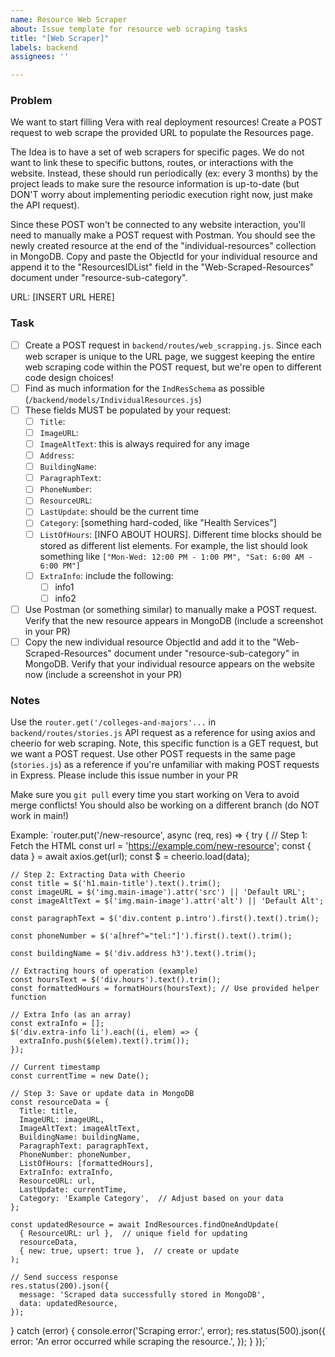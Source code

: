 ```yaml
---
name: Resource Web Scraper
about: Issue template for resource web scraping tasks
title: "[Web Scraper]"
labels: backend
assignees: ''

---
```


### Problem

We want to start filling Vera with real deployment resources! Create a POST request to web scrape the provided URL to populate the Resources page.

The Idea is to have a set of web scrapers for specific pages. We do not want to link these to specific buttons, routes, or interactions with the website. Instead, these should run periodically (ex: every 3 months) by the project leads to make sure the resource information is up-to-date (but DON'T worry about implementing periodic execution right now, just make the API request).

Since these POST won't be connected to any website interaction, you'll need to manually make a POST request with Postman. You should see the newly created resource at the end of the "individual-resources" collection in MongoDB. Copy and paste the ObjectId for your individual resource and append it to the "ResourcesIDList" field in the "Web-Scraped-Resources" document under "resource-sub-category".

URL: [INSERT URL HERE]

### Task
- [ ] Create a POST request in `backend/routes/web_scrapping.js`. Since each web scraper is unique to the URL page, we suggest keeping the entire web scraping code within the POST request, but we're open to different code design choices!
- [ ] Find as much information for the `IndResSchema` as possible (`/backend/models/IndividualResources.js`)
- [ ] These fields MUST be populated by your request:
    - [ ] `Title`: 
    - [ ] `ImageURL`: 
    - [ ] `ImageAltText`: this is always required for any image
    - [ ] `Address`: 
    - [ ] `BuildingName`: 
    - [ ] `ParagraphText`: 
    - [ ] `PhoneNumber`: 
    - [ ] `ResourceURL`: 
    - [ ] `LastUpdate`: should be the current time
    - [ ] `Category`: [something hard-coded, like "Health Services"]
    - [ ] `ListOfHours`: [INFO ABOUT HOURS]. Different time blocks should be stored as different list elements. For example, the list should look something like `["Mon-Wed: 12:00 PM - 1:00 PM", "Sat: 6:00 AM - 6:00 PM"]`
    - [ ] `ExtraInfo`: include the following:
        - [ ] info1
        - [ ] info2
- [ ] Use Postman (or something similar) to manually make a POST request. Verify that the new resource appears in MongoDB (include a screenshot in your PR)
- [ ] Copy the new individual resource ObjectId and add it to the "Web-Scraped-Resources" document under "resource-sub-category" in MongoDB. Verify that your individual resource appears on the website now (include a screenshot in your PR)

### Notes
Use the `router.get('/colleges-and-majors'...` in `backend/routes/stories.js` API request as a reference for using axios and cheerio for web scraping. Note, this specific function is a GET request, but we want a POST request. Use other POST requests in the same page (`stories.js`) as a reference if you're unfamiliar with making POST requests in Express. Please include this issue number in your PR

Make sure you `git pull` every time you start working on Vera to avoid merge conflicts! You should also be working on a different branch (do NOT work in main!)

Example:
`router.put('/new-resource', async (req, res) => {
  try {
    // Step 1: Fetch the HTML
    const url = 'https://example.com/new-resource';
    const { data } = await axios.get(url);
    const $ = cheerio.load(data);

    // Step 2: Extracting Data with Cheerio
    const title = $('h1.main-title').text().trim();
    const imageURL = $('img.main-image').attr('src') || 'Default URL';
    const imageAltText = $('img.main-image').attr('alt') || 'Default Alt';

    const paragraphText = $('div.content p.intro').first().text().trim();

    const phoneNumber = $('a[href^="tel:"]').first().text().trim();

    const buildingName = $('div.address h3').text().trim();

    // Extracting hours of operation (example)
    const hoursText = $('div.hours').text().trim();
    const formattedHours = formatHours(hoursText); // Use provided helper function

    // Extra Info (as an array)
    const extraInfo = [];
    $('div.extra-info li').each((i, elem) => {
      extraInfo.push($(elem).text().trim());
    });

    // Current timestamp
    const currentTime = new Date();

    // Step 3: Save or update data in MongoDB
    const resourceData = {
      Title: title,
      ImageURL: imageURL,
      ImageAltText: imageAltText,
      BuildingName: buildingName,
      ParagraphText: paragraphText,
      PhoneNumber: phoneNumber,
      ListOfHours: [formattedHours],
      ExtraInfo: extraInfo,
      ResourceURL: url,
      LastUpdate: currentTime,
      Category: 'Example Category',  // Adjust based on your data
    };

    const updatedResource = await IndResources.findOneAndUpdate(
      { ResourceURL: url },  // unique field for updating
      resourceData,
      { new: true, upsert: true },  // create or update
    );

    // Send success response
    res.status(200).json({
      message: 'Scraped data successfully stored in MongoDB',
      data: updatedResource,
    });

  } catch (error) {
    console.error('Scraping error:', error);
    res.status(500).json({
      error: 'An error occurred while scraping the resource.',
    });
  }
});`

